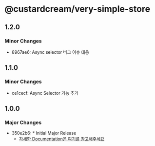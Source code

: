 # @custardcream/very-simple-store

## 1.2.0

### Minor Changes

- 8967ae6: Async selector 버그 이슈 대응

## 1.1.0

### Minor Changes

- ce1cecf: Async Selector 기능 추가

## 1.0.0

### Major Changes

- 350e2b6: \* Initial Major Release
  - [자세한 Documentation은 여기를 참고해주세요](https://custard-library-web.vercel.app/)
